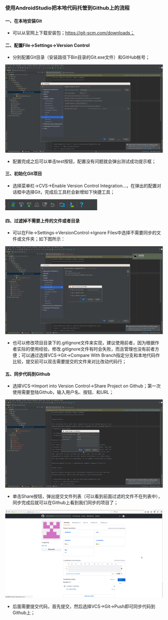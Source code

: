 ### 使用AndroidStudio把本地代码托管到Github上的流程
#### 一、在本地安装Git
+ 可以从官网上下载安装包；https://git-scm.com/downloads；
#### 二、配置File->Settings->Version Control
+ 分别配置Git目录（安装路径下Bin目录的Git.exe文件）和GitHub帐号；

![image](https://github.com/ningbaoqi/Tools/blob/master/gif/pic-48.jpg)

+ 配置完成之后可以单击test按钮，配置没有问题就会弹出测试成功提示框；
#### 三、初始化Git项目
+ 选择菜单栏->CVS->Enable Version Control Integration...，在弹出的配置对话框中选择Git，完成后工具栏会新增如下快捷工具；

![image](https://github.com/ningbaoqi/Tools/blob/master/gif/pic-49.jpg)

#### 四、过滤掉不需要上传的文件或者目录
+ 可以在File->Settings->VersionControl->Ignore Files中选择不需要同步的文件或文件夹；如下图所示：

![image](https://github.com/ningbaoqi/Tools/blob/master/gif/pic-50.jpg)

+ 也可以修改项目目录下的.gitIgnore文件来实现，建议使用前者，因为根据作者实际的使用经验，修改.gitIgnore文件有时会失败，而且管理也没有前者方便；可以通过选择VCS->Git->Compare With Branch指定分支和本地代码作比较，提交前可以双击需要提交的文件来对比改动代码行；

#### 五、同步代码到Github
+ 选择VCS->Import into Version Control->Share Project on Github；第一次使用需要登陆Github，输入用户名、按钮、和URL；

![image](https://github.com/ningbaoqi/Tools/blob/master/gif/pic-51.jpg)

+ 单击Share按钮，弹出提交文件列表（可以看到前面过滤的文件不在列表中），同步完成后就可以在Github上看到我们同步的项目了；

![image](https://github.com/ningbaoqi/Tools/blob/master/gif/pic-52.jpg)

+ 后面需要提交代码，首先提交，然后选择VCS->Git->Push即可同步代码到Github上；
